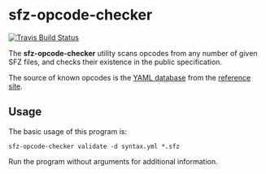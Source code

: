 # sfz-opcode-checker

[![Travis Build Status]](https://travis-ci.com/sfztools/sfz-opcode-checker)

The **sfz-opcode-checker** utility scans opcodes from any number of given SFZ
files, and checks their existence in the public specification.

The source of known opcodes is the [YAML database] from the [reference site].

## Usage

The basic usage of this program is:
```
sfz-opcode-checker validate -d syntax.yml *.sfz
```

Run the program without arguments for additional information.


[Travis Build Status]: https://img.shields.io/travis/com/sfztools/sfz-opcode-checker.svg?label=Linux&style=popout&logo=travis
[YAML database]:  https://github.com/sfzformat/sfzformat.github.io/blob/source/_data/sfz/syntax.yml
[reference site]: https://sfzformat.github.io/
